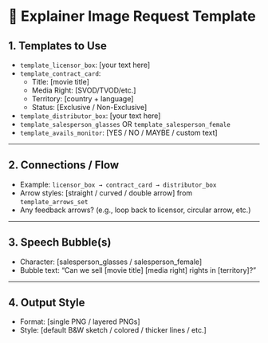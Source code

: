 # 🎨 Explainer Image Request Template

## 1. Templates to Use
- `template_licensor_box`: [your text here]  
- `template_contract_card`:  
  - Title: [movie title]  
  - Media Right: [SVOD/TVOD/etc.]  
  - Territory: [country + language]  
  - Status: [Exclusive / Non-Exclusive]  
- `template_distributor_box`: [your text here]  
- `template_salesperson_glasses` OR `template_salesperson_female`  
- `template_avails_monitor`: [YES / NO / MAYBE / custom text]  

---

## 2. Connections / Flow
- Example: `licensor_box → contract_card → distributor_box`  
- Arrow styles: [straight / curved / double arrow] from `template_arrows_set`  
- Any feedback arrows? (e.g., loop back to licensor, circular arrow, etc.)  

---

## 3. Speech Bubble(s)
- Character: [salesperson_glasses / salesperson_female]  
- Bubble text: “Can we sell [movie title] [media right] rights in [territory]?”  

---

## 4. Output Style
- Format: [single PNG / layered PNGs]  
- Style: [default B&W sketch / colored / thicker lines / etc.]  
